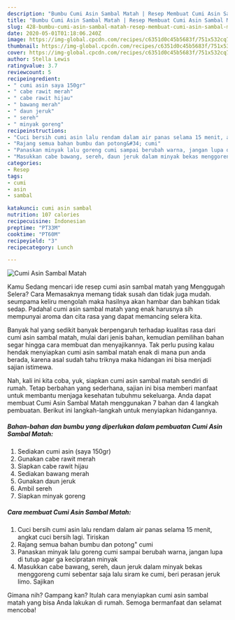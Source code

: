```yaml
---
description: "Bumbu Cumi Asin Sambal Matah | Resep Membuat Cumi Asin Sambal Matah Yang Sempurna"
title: "Bumbu Cumi Asin Sambal Matah | Resep Membuat Cumi Asin Sambal Matah Yang Sempurna"
slug: 428-bumbu-cumi-asin-sambal-matah-resep-membuat-cumi-asin-sambal-matah-yang-sempurna
date: 2020-05-01T01:18:06.240Z
image: https://img-global.cpcdn.com/recipes/c6351d0c45b5683f/751x532cq70/cumi-asin-sambal-matah-foto-resep-utama.jpg
thumbnail: https://img-global.cpcdn.com/recipes/c6351d0c45b5683f/751x532cq70/cumi-asin-sambal-matah-foto-resep-utama.jpg
cover: https://img-global.cpcdn.com/recipes/c6351d0c45b5683f/751x532cq70/cumi-asin-sambal-matah-foto-resep-utama.jpg
author: Stella Lewis
ratingvalue: 3.7
reviewcount: 5
recipeingredient:
- " cumi asin saya 150gr"
- " cabe rawit merah"
- " cabe rawit hijau"
- " bawang merah"
- " daun jeruk"
- " sereh"
- " minyak goreng"
recipeinstructions:
- "Cuci bersih cumi asin lalu rendam dalam air panas selama 15 menit, angkat cuci bersih lagi. Tiriskan"
- "Rajang semua bahan bumbu dan potong&#34; cumi"
- "Panaskan minyak lalu goreng cumi sampai berubah warna, jangan lupa di tutup agar ga kecipratan minyak"
- "Masukkan cabe bawang, sereh, daun jeruk dalam minyak bekas menggoreng cumi sebentar saja lalu siram ke cumi, beri perasan jeruk limo. Sajikan"
categories:
- Resep
tags:
- cumi
- asin
- sambal

katakunci: cumi asin sambal 
nutrition: 107 calories
recipecuisine: Indonesian
preptime: "PT33M"
cooktime: "PT60M"
recipeyield: "3"
recipecategory: Lunch

---
```



![Cumi Asin Sambal Matah](https://img-global.cpcdn.com/recipes/c6351d0c45b5683f/751x532cq70/cumi-asin-sambal-matah-foto-resep-utama.jpg)

Kamu Sedang mencari ide resep cumi asin sambal matah yang Menggugah Selera? Cara Memasaknya memang tidak susah dan tidak juga mudah. seumpama keliru mengolah maka hasilnya akan hambar dan bahkan tidak sedap. Padahal cumi asin sambal matah yang enak harusnya sih mempunyai aroma dan cita rasa yang dapat memancing selera kita.



Banyak hal yang sedikit banyak berpengaruh terhadap kualitas rasa dari cumi asin sambal matah, mulai dari jenis bahan, kemudian pemilihan bahan segar hingga cara membuat dan menyajikannya. Tak perlu pusing kalau hendak menyiapkan cumi asin sambal matah enak di mana pun anda berada, karena asal sudah tahu triknya maka hidangan ini bisa menjadi sajian istimewa.


Nah, kali ini kita coba, yuk, siapkan cumi asin sambal matah sendiri di rumah. Tetap berbahan yang sederhana, sajian ini bisa memberi manfaat untuk membantu menjaga kesehatan tubuhmu sekeluarga. Anda dapat membuat Cumi Asin Sambal Matah menggunakan 7 bahan dan 4 langkah pembuatan. Berikut ini langkah-langkah untuk menyiapkan hidangannya.

<!--inarticleads1-->

##### Bahan-bahan dan bumbu yang diperlukan dalam pembuatan Cumi Asin Sambal Matah:

1. Sediakan  cumi asin (saya 150gr)
1. Gunakan  cabe rawit merah
1. Siapkan  cabe rawit hijau
1. Sediakan  bawang merah
1. Gunakan  daun jeruk
1. Ambil  sereh
1. Siapkan  minyak goreng




<!--inarticleads2-->

##### Cara membuat Cumi Asin Sambal Matah:

1. Cuci bersih cumi asin lalu rendam dalam air panas selama 15 menit, angkat cuci bersih lagi. Tiriskan
1. Rajang semua bahan bumbu dan potong&#34; cumi
1. Panaskan minyak lalu goreng cumi sampai berubah warna, jangan lupa di tutup agar ga kecipratan minyak
1. Masukkan cabe bawang, sereh, daun jeruk dalam minyak bekas menggoreng cumi sebentar saja lalu siram ke cumi, beri perasan jeruk limo. Sajikan




Gimana nih? Gampang kan? Itulah cara menyiapkan cumi asin sambal matah yang bisa Anda lakukan di rumah. Semoga bermanfaat dan selamat mencoba!
